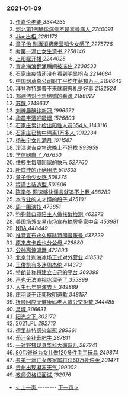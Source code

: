 ### 2021-01-09 
1. [ 任嘉伦老婆 ](https://s.weibo.com/weibo?q=%E4%BB%BB%E5%98%89%E4%BC%A6%E8%80%81%E5%A9%86&Refer=top) *3344235*
1. [ 河北第1例确诊病例不是零号病人 ](https://s.weibo.com/weibo?q=%23%E6%B2%B3%E5%8C%97%E7%AC%AC1%E4%BE%8B%E7%A1%AE%E8%AF%8A%E7%97%85%E4%BE%8B%E4%B8%8D%E6%98%AF%E9%9B%B6%E5%8F%B7%E7%97%85%E4%BA%BA%23&Refer=top) *2740091*
1. [ Jiae出柜 ](https://s.weibo.com/weibo?q=%23Jiae%E5%87%BA%E6%9F%9C%23&Refer=top) *2281172*
1. [ 章子怡 别再消费我营销少女感了 ](https://s.weibo.com/weibo?q=%E7%AB%A0%E5%AD%90%E6%80%A1%20%E5%88%AB%E5%86%8D%E6%B6%88%E8%B4%B9%E6%88%91%E8%90%A5%E9%94%80%E5%B0%91%E5%A5%B3%E6%84%9F%E4%BA%86&Refer=top) *2275726*
1. [ 考第一溺亡女生遗书 ](https://s.weibo.com/weibo?q=%E8%80%83%E7%AC%AC%E4%B8%80%E6%BA%BA%E4%BA%A1%E5%A5%B3%E7%94%9F%E9%81%97%E4%B9%A6&Refer=top) *2258146*
1. [ 上阳赋开播 ](https://s.weibo.com/weibo?q=%23%E4%B8%8A%E9%98%B3%E8%B5%8B%E5%BC%80%E6%92%AD%23&topic_ad=1&Refer=top) *2244025*
1. [ 青岛海浪翻涌瞬间被冻住 ](https://s.weibo.com/weibo?q=%E9%9D%92%E5%B2%9B%E6%B5%B7%E6%B5%AA%E7%BF%BB%E6%B6%8C%E7%9E%AC%E9%97%B4%E8%A2%AB%E5%86%BB%E4%BD%8F&Refer=top) *2238533*
1. [ 石家庄疫情还没有看到明显拐点 ](https://s.weibo.com/weibo?q=%23%E7%9F%B3%E5%AE%B6%E5%BA%84%E7%96%AB%E6%83%85%E8%BF%98%E6%B2%A1%E6%9C%89%E7%9C%8B%E5%88%B0%E6%98%8E%E6%98%BE%E6%8B%90%E7%82%B9%23&Refer=top) *2214684*
1. [ 中国烟草总公司职工平均年薪18万元 ](https://s.weibo.com/weibo?q=%23%E4%B8%AD%E5%9B%BD%E7%83%9F%E8%8D%89%E6%80%BB%E5%85%AC%E5%8F%B8%E8%81%8C%E5%B7%A5%E5%B9%B3%E5%9D%87%E5%B9%B4%E8%96%AA18%E4%B8%87%E5%85%83%23&Refer=top) *2196642*
1. [ 拜登称特朗普不来就职典礼是好事 ](https://s.weibo.com/weibo?q=%23%E6%8B%9C%E7%99%BB%E7%A7%B0%E7%89%B9%E6%9C%97%E6%99%AE%E4%B8%8D%E6%9D%A5%E5%B0%B1%E8%81%8C%E5%85%B8%E7%A4%BC%E6%98%AF%E5%A5%BD%E4%BA%8B%23&Refer=top) *2182524*
1. [ 郑渊洁对不想结婚的看法 ](https://s.weibo.com/weibo?q=%23%E9%83%91%E6%B8%8A%E6%B4%81%E5%AF%B9%E4%B8%8D%E6%83%B3%E7%BB%93%E5%A9%9A%E7%9A%84%E7%9C%8B%E6%B3%95%23&Refer=top) *2159927*
1. [ 苏醒 ](https://s.weibo.com/weibo?q=%E8%8B%8F%E9%86%92&Refer=top) *2149637*
1. [ 刘梓晨确诊新冠 ](https://s.weibo.com/weibo?q=%E5%88%98%E6%A2%93%E6%99%A8%E7%A1%AE%E8%AF%8A%E6%96%B0%E5%86%A0&Refer=top) *1996972*
1. [ 华晨宇酒吧吸烟 ](https://s.weibo.com/weibo?q=%E5%8D%8E%E6%99%A8%E5%AE%87%E9%85%92%E5%90%A7%E5%90%B8%E7%83%9F&Refer=top) *1526603*
1. [ 石家庄累计检出阳性人员354人 ](https://s.weibo.com/weibo?q=%23%E7%9F%B3%E5%AE%B6%E5%BA%84%E7%B4%AF%E8%AE%A1%E6%A3%80%E5%87%BA%E9%98%B3%E6%80%A7%E4%BA%BA%E5%91%98354%E4%BA%BA%23&Refer=top) *1143116*
1. [ 石家庄已集中隔离1万多人 ](https://s.weibo.com/weibo?q=%23%E7%9F%B3%E5%AE%B6%E5%BA%84%E5%B7%B2%E9%9B%86%E4%B8%AD%E9%9A%94%E7%A6%BB1%E4%B8%87%E5%A4%9A%E4%BA%BA%23&Refer=top) *1012234*
1. [ 杨祐宁女儿满月 ](https://s.weibo.com/weibo?q=%E6%9D%A8%E7%A5%90%E5%AE%81%E5%A5%B3%E5%84%BF%E6%BB%A1%E6%9C%88&Refer=top) *1011587*
1. [ 沙溢说吉克隽逸晚上不好找 ](https://s.weibo.com/weibo?q=%23%E6%B2%99%E6%BA%A2%E8%AF%B4%E5%90%89%E5%85%8B%E9%9A%BD%E9%80%B8%E6%99%9A%E4%B8%8A%E4%B8%8D%E5%A5%BD%E6%89%BE%23&Refer=top) *993959*
1. [ 学信网崩了 ](https://s.weibo.com/weibo?q=%23%E5%AD%A6%E4%BF%A1%E7%BD%91%E5%B4%A9%E4%BA%86%23&Refer=top) *767650*
1. [ 住校生每周回家的快乐 ](https://s.weibo.com/weibo?q=%23%E4%BD%8F%E6%A0%A1%E7%94%9F%E6%AF%8F%E5%91%A8%E5%9B%9E%E5%AE%B6%E7%9A%84%E5%BF%AB%E4%B9%90%23&Refer=top) *527760*
1. [ 粉底液的正确用法 ](https://s.weibo.com/weibo?q=%23%E7%B2%89%E5%BA%95%E6%B6%B2%E7%9A%84%E6%AD%A3%E7%A1%AE%E7%94%A8%E6%B3%95%23&Refer=top) *519303*
1. [ 章子怡少女感 ](https://s.weibo.com/weibo?q=%E7%AB%A0%E5%AD%90%E6%80%A1%E5%B0%91%E5%A5%B3%E6%84%9F&Refer=top) *508375*
1. [ 程潇古装造型 ](https://s.weibo.com/weibo?q=%23%E7%A8%8B%E6%BD%87%E5%8F%A4%E8%A3%85%E9%80%A0%E5%9E%8B%23&Refer=top) *501606*
1. [ 陈学冬 网速够快谣言就追不上我 ](https://s.weibo.com/weibo?q=%E9%99%88%E5%AD%A6%E5%86%AC%20%E7%BD%91%E9%80%9F%E5%A4%9F%E5%BF%AB%E8%B0%A3%E8%A8%80%E5%B0%B1%E8%BF%BD%E4%B8%8D%E4%B8%8A%E6%88%91&Refer=top) *488289*
1. [ 本专业的人才懂的段子 ](https://s.weibo.com/weibo?q=%23%E6%9C%AC%E4%B8%93%E4%B8%9A%E7%9A%84%E4%BA%BA%E6%89%8D%E6%87%82%E7%9A%84%E6%AE%B5%E5%AD%90%23&Refer=top) *475101*
1. [ 周一围演技 ](https://s.weibo.com/weibo?q=%E5%91%A8%E4%B8%80%E5%9B%B4%E6%BC%94%E6%8A%80&Refer=top) *473851*
1. [ 狗狗戴口罩陪主人做核酸检测 ](https://s.weibo.com/weibo?q=%23%E7%8B%97%E7%8B%97%E6%88%B4%E5%8F%A3%E7%BD%A9%E9%99%AA%E4%B8%BB%E4%BA%BA%E5%81%9A%E6%A0%B8%E9%85%B8%E6%A3%80%E6%B5%8B%23&Refer=top) *462272*
1. [ 美国场外交易市场宣布摘牌多家中企 ](https://s.weibo.com/weibo?q=%E7%BE%8E%E5%9B%BD%E5%9C%BA%E5%A4%96%E4%BA%A4%E6%98%93%E5%B8%82%E5%9C%BA%E5%AE%A3%E5%B8%83%E6%91%98%E7%89%8C%E5%A4%9A%E5%AE%B6%E4%B8%AD%E4%BC%81&Refer=top) *453981*
1. [ NBA ](https://s.weibo.com/weibo?q=NBA&Refer=top) *448449*
1. [ 推特宣布永久移除特朗普账号 ](https://s.weibo.com/weibo?q=%23%E6%8E%A8%E7%89%B9%E5%AE%A3%E5%B8%83%E6%B0%B8%E4%B9%85%E7%A7%BB%E9%99%A4%E7%89%B9%E6%9C%97%E6%99%AE%E8%B4%A6%E5%8F%B7%23&Refer=top) *437229*
1. [ 原来皮卡丘也分公母 ](https://s.weibo.com/weibo?q=%23%E5%8E%9F%E6%9D%A5%E7%9A%AE%E5%8D%A1%E4%B8%98%E4%B9%9F%E5%88%86%E5%85%AC%E6%AF%8D%23&Refer=top) *426880*
1. [ 公孙离惊鸿舞 ](https://s.weibo.com/weibo?q=%23%E5%85%AC%E5%AD%99%E7%A6%BB%E6%83%8A%E9%B8%BF%E8%88%9E%23&Refer=top) *422893*
1. [ 北京什刹海冰场正式对外营业 ](https://s.weibo.com/weibo?q=%23%E5%8C%97%E4%BA%AC%E4%BB%80%E5%88%B9%E6%B5%B7%E5%86%B0%E5%9C%BA%E6%AD%A3%E5%BC%8F%E5%AF%B9%E5%A4%96%E8%90%A5%E4%B8%9A%23&Refer=top) *418532*
1. [ 王俊凯有多迷周杰伦 ](https://s.weibo.com/weibo?q=%23%E7%8E%8B%E4%BF%8A%E5%87%AF%E6%9C%89%E5%A4%9A%E8%BF%B7%E5%91%A8%E6%9D%B0%E4%BC%A6%23&Refer=top) *414373*
1. [ 特朗普称将建立自己的平台 ](https://s.weibo.com/weibo?q=%23%E7%89%B9%E6%9C%97%E6%99%AE%E7%A7%B0%E5%B0%86%E5%BB%BA%E7%AB%8B%E8%87%AA%E5%B7%B1%E7%9A%84%E5%B9%B3%E5%8F%B0%23&Refer=top) *369399*
1. [ 再也无法直视冰溜子了 ](https://s.weibo.com/weibo?q=%23%E5%86%8D%E4%B9%9F%E6%97%A0%E6%B3%95%E7%9B%B4%E8%A7%86%E5%86%B0%E6%BA%9C%E5%AD%90%E4%BA%86%23&Refer=top) *355899*
1. [ 人生七年导演去世 ](https://s.weibo.com/weibo?q=%E4%BA%BA%E7%94%9F%E4%B8%83%E5%B9%B4%E5%AF%BC%E6%BC%94%E5%8E%BB%E4%B8%96&Refer=top) *349869*
1. [ 庄羽谈于正郭敬明道歉 ](https://s.weibo.com/weibo?q=%E5%BA%84%E7%BE%BD%E8%B0%88%E4%BA%8E%E6%AD%A3%E9%83%AD%E6%95%AC%E6%98%8E%E9%81%93%E6%AD%89&Refer=top) *348157*
1. [ 抚顺回应无健康码老人遭公交拒载 ](https://s.weibo.com/weibo?q=%E6%8A%9A%E9%A1%BA%E5%9B%9E%E5%BA%94%E6%97%A0%E5%81%A5%E5%BA%B7%E7%A0%81%E8%80%81%E4%BA%BA%E9%81%AD%E5%85%AC%E4%BA%A4%E6%8B%92%E8%BD%BD&Refer=top) *344485*
1. [ 灵域 ](https://s.weibo.com/weibo?q=%E7%81%B5%E5%9F%9F&Refer=top) *306631*
1. [ 阳光之下 ](https://s.weibo.com/weibo?q=%E9%98%B3%E5%85%89%E4%B9%8B%E4%B8%8B&Refer=top) *302172*
1. [ 2021LPL ](https://s.weibo.com/weibo?q=%232021LPL%23&Refer=top) *292713*
1. [ 德里赫特感染新冠 ](https://s.weibo.com/weibo?q=%E5%BE%B7%E9%87%8C%E8%B5%AB%E7%89%B9%E6%84%9F%E6%9F%93%E6%96%B0%E5%86%A0&Refer=top) *289861*
1. [ 茄汁金针菇肥牛 ](https://s.weibo.com/weibo?q=%E8%8C%84%E6%B1%81%E9%87%91%E9%92%88%E8%8F%87%E8%82%A5%E7%89%9B&Refer=top) *287811*
1. [ 一对野猪现身华科大遛弯儿 ](https://s.weibo.com/weibo?q=%23%E4%B8%80%E5%AF%B9%E9%87%8E%E7%8C%AA%E7%8E%B0%E8%BA%AB%E5%8D%8E%E7%A7%91%E5%A4%A7%E9%81%9B%E5%BC%AF%E5%84%BF%23&Refer=top) *287241*
1. [ 80后爸爸为女儿做120多件手工玩具 ](https://s.weibo.com/weibo?q=%2380%E5%90%8E%E7%88%B8%E7%88%B8%E4%B8%BA%E5%A5%B3%E5%84%BF%E5%81%9A120%E5%A4%9A%E4%BB%B6%E6%89%8B%E5%B7%A5%E7%8E%A9%E5%85%B7%23&Refer=top) *249874*
1. [ 考第一溺亡女孩家属将获60万补偿金 ](https://s.weibo.com/weibo?q=%23%E8%80%83%E7%AC%AC%E4%B8%80%E6%BA%BA%E4%BA%A1%E5%A5%B3%E5%AD%A9%E5%AE%B6%E5%B1%9E%E5%B0%86%E8%8E%B760%E4%B8%87%E8%A1%A5%E5%81%BF%E9%87%91%23&Refer=top) *201471*
1. [ 贵州出现凝冻天气 ](https://s.weibo.com/weibo?q=%23%E8%B4%B5%E5%B7%9E%E5%87%BA%E7%8E%B0%E5%87%9D%E5%86%BB%E5%A4%A9%E6%B0%94%23&Refer=top) *199002*
1. [ 教师资格证面试 ](https://s.weibo.com/weibo?q=%E6%95%99%E5%B8%88%E8%B5%84%E6%A0%BC%E8%AF%81%E9%9D%A2%E8%AF%95&Refer=top) *192976* 

- [ < 上一页 ](https://github.com/able8/weibo-hot-record/blob/master/2021-01-08.md) -------- [ 下一页 > ](https://github.com/able8/weibo-hot-record/blob/master/2021-01-10.md)